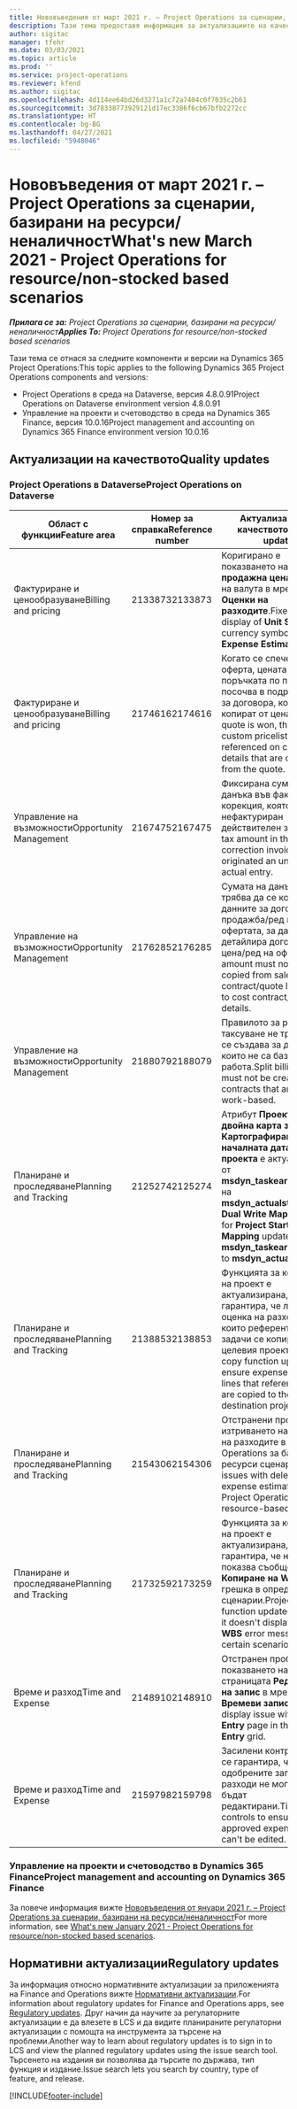 ```yaml
---
title: Нововъведения от март 2021 г. – Project Operations за сценарии, базирани на ресурси/неналичност
description: Тази тема предоставя информация за актуализациите на качеството, налични в изданието на Project Operations от март 2021 г. за сценарии, базирани на ресурси/неналичност.
author: sigitac
manager: tfehr
ms.date: 03/03/2021
ms.topic: article
ms.prod: ''
ms.service: project-operations
ms.reviewer: kfend
ms.author: sigitac
ms.openlocfilehash: 4d114ee64bd26d3271a1c72a7404c0f7035c2b61
ms.sourcegitcommit: 3d78338773929121d17ec3386f6cb67bfb2272cc
ms.translationtype: HT
ms.contentlocale: bg-BG
ms.lasthandoff: 04/27/2021
ms.locfileid: "5948046"
---
```

# <a name="whats-new-march-2021---project-operations-for-resourcenon-stocked-based-scenarios"></a><span data-ttu-id="83b3a-103">Нововъведения от март 2021 г. – Project Operations за сценарии, базирани на ресурси/неналичност</span><span class="sxs-lookup"><span data-stu-id="83b3a-103">What's new March 2021 - Project Operations for resource/non-stocked based scenarios</span></span>

<span data-ttu-id="83b3a-104">_**Прилага се за:** Project Operations за сценарии, базирани на ресурси/неналичност_</span><span class="sxs-lookup"><span data-stu-id="83b3a-104">_**Applies To:** Project Operations for resource/non-stocked based scenarios_</span></span>

<span data-ttu-id="83b3a-105">Тази тема се отнася за следните компоненти и версии на Dynamics 365 Project Operations:</span><span class="sxs-lookup"><span data-stu-id="83b3a-105">This topic applies to the following Dynamics 365 Project Operations components and versions:</span></span>

- <span data-ttu-id="83b3a-106">Project Operations в среда на Dataverse, версия 4.8.0.91</span><span class="sxs-lookup"><span data-stu-id="83b3a-106">Project Operations on Dataverse environment version 4.8.0.91</span></span> 
- <span data-ttu-id="83b3a-107">Управление на проекти и счетоводство в среда на Dynamics 365 Finance, версия 10.0.16</span><span class="sxs-lookup"><span data-stu-id="83b3a-107">Project management and accounting on Dynamics 365 Finance environment version 10.0.16</span></span> 

## <a name="quality-updates"></a><span data-ttu-id="83b3a-108">Актуализации на качеството</span><span class="sxs-lookup"><span data-stu-id="83b3a-108">Quality updates</span></span>

### <a name="project-operations-on-dataverse"></a><span data-ttu-id="83b3a-109">Project Operations в Dataverse</span><span class="sxs-lookup"><span data-stu-id="83b3a-109">Project Operations on Dataverse</span></span>


| <span data-ttu-id="83b3a-110">**Област с функции**</span><span class="sxs-lookup"><span data-stu-id="83b3a-110">**Feature area**</span></span> | <span data-ttu-id="83b3a-111">**Номер за справка**</span><span class="sxs-lookup"><span data-stu-id="83b3a-111">**Reference number**</span></span> | <span data-ttu-id="83b3a-112">**Актуализация на качеството**</span><span class="sxs-lookup"><span data-stu-id="83b3a-112">**Quality update**</span></span> |
| --- | --- | --- |
| <span data-ttu-id="83b3a-113">Фактуриране и ценообразуване</span><span class="sxs-lookup"><span data-stu-id="83b3a-113">Billing and pricing</span></span> | <span data-ttu-id="83b3a-114">2133873</span><span class="sxs-lookup"><span data-stu-id="83b3a-114">2133873</span></span> | <span data-ttu-id="83b3a-115">Коригирано е показването на **Единична продажна цена** символ на валута в мрежата **Оценки на разходите**.</span><span class="sxs-lookup"><span data-stu-id="83b3a-115">Fixed the display of **Unit Sales Price** currency symbol in the **Expense Estimates** grid.</span></span> |
| <span data-ttu-id="83b3a-116">Фактуриране и ценообразуване</span><span class="sxs-lookup"><span data-stu-id="83b3a-116">Billing and pricing</span></span> | <span data-ttu-id="83b3a-117">2174616</span><span class="sxs-lookup"><span data-stu-id="83b3a-117">2174616</span></span> | <span data-ttu-id="83b3a-118">Когато се спечели оферта, цената на поръчката по поръчка се посочва в подробности за договора, които се копират от цената.</span><span class="sxs-lookup"><span data-stu-id="83b3a-118">When a quote is won, the contract custom pricelist is referenced on contract line details that are copied from the quote.</span></span> |
| <span data-ttu-id="83b3a-119">Управление на възможности</span><span class="sxs-lookup"><span data-stu-id="83b3a-119">Opportunity Management</span></span> | <span data-ttu-id="83b3a-120">2167475</span><span class="sxs-lookup"><span data-stu-id="83b3a-120">2167475</span></span> | <span data-ttu-id="83b3a-121">Фиксирана сума на данъка във фактурата за корекция, която създава нефактуриран действителен запис.</span><span class="sxs-lookup"><span data-stu-id="83b3a-121">Fixed tax amount in the correction invoice that originated an unbilled actual entry.</span></span> |
| <span data-ttu-id="83b3a-122">Управление на възможности</span><span class="sxs-lookup"><span data-stu-id="83b3a-122">Opportunity Management</span></span> | <span data-ttu-id="83b3a-123">2176285</span><span class="sxs-lookup"><span data-stu-id="83b3a-123">2176285</span></span> | <span data-ttu-id="83b3a-124">Сумата на данъка не трябва да се копира от данните за договора за продажба/ред на офертата, за да се детайлира договор за цена/ред на офертата.</span><span class="sxs-lookup"><span data-stu-id="83b3a-124">Tax amount must not be copied from sales contract/quote line details to cost contract/quote line details.</span></span> |
| <span data-ttu-id="83b3a-125">Управление на възможности</span><span class="sxs-lookup"><span data-stu-id="83b3a-125">Opportunity Management</span></span> | <span data-ttu-id="83b3a-126">2188079</span><span class="sxs-lookup"><span data-stu-id="83b3a-126">2188079</span></span> | <span data-ttu-id="83b3a-127">Правилото за разделно таксуване не трябва да се създава за договори, които не са базирани на работа.</span><span class="sxs-lookup"><span data-stu-id="83b3a-127">Split billing rule must not be created for contracts that are not work-based.</span></span> |
| <span data-ttu-id="83b3a-128">Планиране и проследяване</span><span class="sxs-lookup"><span data-stu-id="83b3a-128">Planning and Tracking</span></span> | <span data-ttu-id="83b3a-129">2125274</span><span class="sxs-lookup"><span data-stu-id="83b3a-129">2125274</span></span> | <span data-ttu-id="83b3a-130">Атрибут **Проектиране на двойна карта за запис** за **Картографиране на началната дата на проекта** е актуализиран от **msdyn\_taskearlieststart** на **msdyn\_actualstart**.</span><span class="sxs-lookup"><span data-stu-id="83b3a-130">**Project Dual Write Map** attribute for **Project Start Date Mapping** updated from **msdyn\_taskearlieststart** to **msdyn\_actualstart**.</span></span> |
| <span data-ttu-id="83b3a-131">Планиране и проследяване</span><span class="sxs-lookup"><span data-stu-id="83b3a-131">Planning and Tracking</span></span> | <span data-ttu-id="83b3a-132">2138853</span><span class="sxs-lookup"><span data-stu-id="83b3a-132">2138853</span></span> | <span data-ttu-id="83b3a-133">Функцията за копиране на проект е актуализирана, за да гарантира, че линиите за оценка на разходите, които референтните задачи се копират в целевия проект.</span><span class="sxs-lookup"><span data-stu-id="83b3a-133">Project copy function updated to ensure expense estimate lines that reference tasks are copied to the destination project.</span></span> |
| <span data-ttu-id="83b3a-134">Планиране и проследяване</span><span class="sxs-lookup"><span data-stu-id="83b3a-134">Planning and Tracking</span></span> | <span data-ttu-id="83b3a-135">2154306</span><span class="sxs-lookup"><span data-stu-id="83b3a-135">2154306</span></span> | <span data-ttu-id="83b3a-136">Отстранени проблеми с изтриването на разчетите на разходите в Project Operations за базирани на ресурси сценарии.</span><span class="sxs-lookup"><span data-stu-id="83b3a-136">Fixed issues with deleting expense estimates in Project Operations for resource-based scenarios.</span></span> |
| <span data-ttu-id="83b3a-137">Планиране и проследяване</span><span class="sxs-lookup"><span data-stu-id="83b3a-137">Planning and Tracking</span></span> | <span data-ttu-id="83b3a-138">2173259</span><span class="sxs-lookup"><span data-stu-id="83b3a-138">2173259</span></span> | <span data-ttu-id="83b3a-139">Функцията за копиране на проект е актуализирана, за да гарантира, че не се показва съобщение **Копиране на WBS** за грешка в определени сценарии.</span><span class="sxs-lookup"><span data-stu-id="83b3a-139">Project copy function updated to ensure it doesn't display **Copying WBS** error message in certain scenarios.</span></span> |
| <span data-ttu-id="83b3a-140">Време и разход</span><span class="sxs-lookup"><span data-stu-id="83b3a-140">Time and Expense</span></span> | <span data-ttu-id="83b3a-141">2148910</span><span class="sxs-lookup"><span data-stu-id="83b3a-141">2148910</span></span> | <span data-ttu-id="83b3a-142">Отстранен проблем с показването на страницата **Редактиране на запис** в мрежата **Времеви запис**.</span><span class="sxs-lookup"><span data-stu-id="83b3a-142">Fixed display issue with the **Edit Entry** page in the **Time Entry** grid.</span></span> |
| <span data-ttu-id="83b3a-143">Време и разход</span><span class="sxs-lookup"><span data-stu-id="83b3a-143">Time and Expense</span></span> | <span data-ttu-id="83b3a-144">2159798</span><span class="sxs-lookup"><span data-stu-id="83b3a-144">2159798</span></span> | <span data-ttu-id="83b3a-145">Засилени контроли, за да се гарантира, че одобрените записи за разходи не могат да бъдат редактирани.</span><span class="sxs-lookup"><span data-stu-id="83b3a-145">Tightened controls to ensure approved expense entries can't be edited.</span></span> |

### <a name="project-management-and-accounting-on-dynamics-365-finance"></a><span data-ttu-id="83b3a-146">Управление на проекти и счетоводство в Dynamics 365 Finance</span><span class="sxs-lookup"><span data-stu-id="83b3a-146">Project management and accounting on Dynamics 365 Finance</span></span>

<span data-ttu-id="83b3a-147">За повече информация вижте [Нововъведения от януари 2021 г. – Project Operations за сценарии, базирани на ресурси/неналичност](whats-new-jan-2021-resource-based.md)</span><span class="sxs-lookup"><span data-stu-id="83b3a-147">For more information, see [What's new January 2021 - Project Operations for resource/non-stocked based scenarios](whats-new-jan-2021-resource-based.md).</span></span>

## <a name="regulatory-updates"></a><span data-ttu-id="83b3a-148">Нормативни актуализации</span><span class="sxs-lookup"><span data-stu-id="83b3a-148">Regulatory updates</span></span>

<span data-ttu-id="83b3a-149">За информация относно нормативните актуализации за приложенията на Finance and Operations вижте [Нормативни актуализации](/dynamics365/finance/localizations/regulatory-updates).</span><span class="sxs-lookup"><span data-stu-id="83b3a-149">For information about regulatory updates for Finance and Operations apps, see [Regulatory updates](/dynamics365/finance/localizations/regulatory-updates).</span></span> <span data-ttu-id="83b3a-150">Друг начин да научите за регулаторните актуализации е да влезете в LCS и да видите планираните регулаторни актуализации с помощта на инструмента за търсене на проблеми.</span><span class="sxs-lookup"><span data-stu-id="83b3a-150">Another way to learn about regulatory updates is to sign in to LCS and view the planned regulatory updates using the issue search tool.</span></span> <span data-ttu-id="83b3a-151">Търсенето на издания ви позволява да търсите по държава, тип функция и издание.</span><span class="sxs-lookup"><span data-stu-id="83b3a-151">Issue search lets you search by country, type of feature, and release.</span></span>


[!INCLUDE[footer-include](../includes/footer-banner.md)]